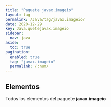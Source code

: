 ```yaml
---
title: "Paquete javax.imageio"
layout: tag
permalink: /Java/tag/javax.imageio/
date: 2020-12-29
key: Java.quetejavax.imageio
sidebar: 
  nav: java
aside: 
  toc: true
pagination: 
  enabled: true
  tag: "javax.imageio"
  permalink: /:num/
---
```


<h2>Elementos</h2>
Todos los elementos del paquete <strong>javax.imageio</strong>
